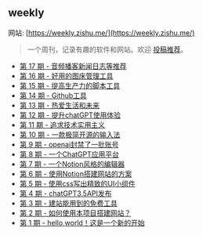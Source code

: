 ## weekly

网站: [https://weekly.zishu.me/](https://weekly.zishu.me/)

> 一个周刊，记录有趣的软件和网站。欢迎 [投稿推荐](https://github.com/zishume/weekly/issues/)。
* [第 17 期 - 音频播客新闻日志等推荐](https://weekly.zishu.me/posts/17-音频播客新闻日志等推荐)
* [第 16 期 - 好用的图床管理工具](https://weekly.zishu.me/posts/16-好用的图床管理工具)
* [第 15 期 - 提高生产力的脚本工具](https://weekly.zishu.me/posts/15-提高生产力的脚本工具)
* [第 14 期 - Github工具](https://weekly.zishu.me/posts/14-Github工具)
* [第 13 期 - 热爱生活和未来](https://weekly.zishu.me/posts/13-热爱生活和未来)
* [第 12 期 - 提升chatGPT使用体验](https://weekly.zishu.me/posts/12-提升chatGPT使用体验)
* [第 11 期 - 追求技术实用主义](https://weekly.zishu.me/posts/11-追求技术实用主义)
* [第 10 期 - 一款极简开源的输入法](https://weekly.zishu.me/posts/10-一款极简开源的输入法)
* [第 9 期 - openai封禁了一批账号](https://weekly.zishu.me/posts/9-openai封禁了一批账号)
* [第 8 期 - 一个ChatGPT应用平台](https://weekly.zishu.me/posts/8-一个ChatGPT应用平台)
* [第 7 期 - 一个Notion风格的编辑器](https://weekly.zishu.me/posts/7-一个Notion风格的编辑器)
* [第 6 期 - 使用Notion搭建网站的方案](https://weekly.zishu.me/posts/6-使用Notion搭建网站的方案)
* [第 5 期 - 使用css写出精致的UI小组件](https://weekly.zishu.me/posts/5-使用css写出精致的UI小组件)
* [第 4 期 - chatGPT3.5API发布](https://weekly.zishu.me/posts/4-chatGPT3.5API发布)
* [第 3 期 - 建站能用到的免费工具](https://weekly.zishu.me/posts/3-建站能用到的免费工具)
* [第 2 期 - 如何使用本项目搭建网站？](https://weekly.zishu.me/posts/2-如何使用本项目搭建网站？)
* [第 1 期 - hello,world！这是一个新的开始](https://weekly.zishu.me/posts/1-hello,world！这是一个新的开始)
